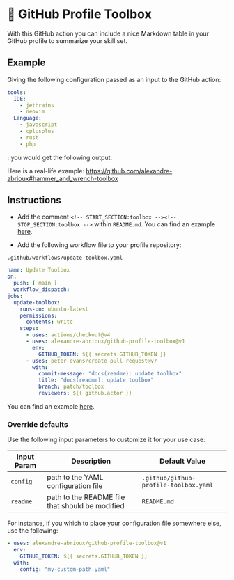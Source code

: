 # 🔧 GitHub Profile Toolbox

With this GitHub action you can include a nice Markdown table in your GitHub profile
to summarize your skill set.

## Example

Giving the following configuration passed as an input to the GitHub action:

```yaml
tools:
  IDE:
    - jetbrains
    - neovim
  Language:
    - javascript
    - cplusplus
    - rust
    - php
```

; you would get the following output:

<!-- START_SECTION:toolbox --><!-- STOP_SECTION:toolbox -->

Here is a real-life example:
https://github.com/alexandre-abrioux#hammer_and_wrench-toolbox

## Instructions

- Add the comment `<!-- START_SECTION:toolbox --><!-- STOP_SECTION:toolbox -->` within `README.md`.
  You can find an example [here](https://github.com/alexandre-abrioux/alexandre-abrioux/blob/master/README.md).

- Add the following workflow file to your profile repository:

`.github/workflows/update-toolbox.yaml`

```yml
name: Update Toolbox
on:
  push: [ main ]
  workflow_dispatch:
jobs:
  update-toolbox:
    runs-on: ubuntu-latest
    permissions:
      contents: write
    steps:
      - uses: actions/checkout@v4
      - uses: alexandre-abrioux/github-profile-toolbox@v1
        env:
          GITHUB_TOKEN: ${{ secrets.GITHUB_TOKEN }}
      - uses: peter-evans/create-pull-request@v7
        with:
          commit-message: "docs(readme): update toolbox"
          title: "docs(readme): update toolbox"
          branch: patch/toolbox
          reviewers: ${{ github.actor }}
```

You can find an
example [here](https://github.com/alexandre-abrioux/alexandre-abrioux/blob/master/.github/workflows/update-toolbox.yml).

### Override defaults

Use the following input parameters to customize it for your use case:

| Input Param | Description                                     | Default Value                         |
|-------------|-------------------------------------------------|---------------------------------------|
| `config`    | path to the YAML configuration file             | `.github/github-profile-toolbox.yaml` |
| `readme`    | path to the README file that should be modified | `README.md`                           |

For instance, if you which to place your configuration file somewhere else, use the following:

```yml
- uses: alexandre-abrioux/github-profile-toolbox@v1
  env:
    GITHUB_TOKEN: ${{ secrets.GITHUB_TOKEN }}
  with:
    config: "my-custom-path.yaml"
```
